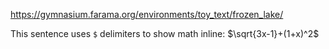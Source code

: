 https://gymnasium.farama.org/environments/toy_text/frozen_lake/  

This sentence uses `$` delimiters to show math inline: $\sqrt{3x-1}+(1+x)^2$

